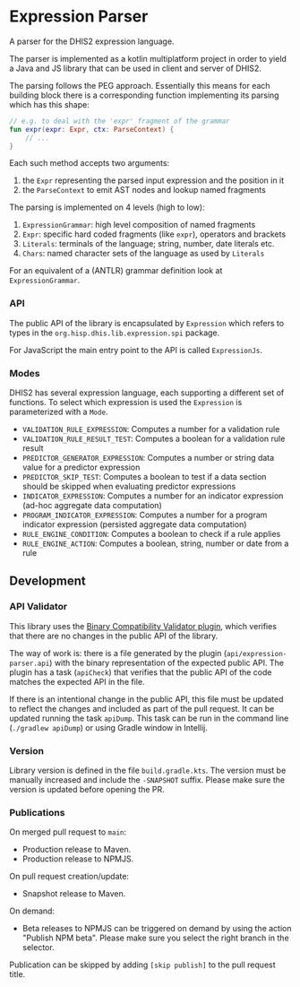 # Expression Parser

A parser for the DHIS2 expression language.

The parser is implemented as a kotlin multiplatform project in order to yield
a Java and JS library that can be used in client and server of DHIS2.

The parsing follows the PEG approach. 
Essentially this means for each building block there is a corresponding function implementing its
parsing which has this shape:

```kotlin
// e.g. to deal with the 'expr' fragment of the grammar
fun expr(expr: Expr, ctx: ParseContext) {
    // ...
}
```

Each such method accepts two arguments:
1. the `Expr` representing the parsed input expression and the position in it
2. the `ParseContext` to emit AST nodes and lookup named fragments

The parsing is implemented on 4 levels (high to low):
1. `ExpressionGrammar`: high level composition of named fragments
2. `Expr`: specific hard coded fragments (like `expr`), operators and brackets
3. `Literals`: terminals of the language; string, number, date literals etc.
4. `Chars`: named character sets of the language as used by `Literals`

For an equivalent of a (ANTLR) grammar definition look at `ExpressionGrammar`.

### API
The public API of the library is encapsulated by `Expression` which refers to types 
in the `org.hisp.dhis.lib.expression.spi` package.

For JavaScript the main entry point to the API is called `ExpressionJs`.

### Modes
DHIS2 has several expression language, each supporting a different set of functions.
To select which expression is used the `Expression` is parameterized with a `Mode`.

* `VALIDATION_RULE_EXPRESSION`: Computes a number for a validation rule
* `VALIDATION_RULE_RESULT_TEST`: Computes a boolean for a validation rule result
* `PREDICTOR_GENERATOR_EXPRESSION`: Computes a number or string data value for a predictor expression
* `PREDICTOR_SKIP_TEST`: Computes a boolean to test if a data section should be skipped when evaluating predictor expressions
* `INDICATOR_EXPRESSION`: Computes a number for an indicator expression (ad-hoc aggregate data computation)
* `PROGRAM_INDICATOR_EXPRESSION`: Computes a number for a program indicator expression (persisted aggregate data computation)
* `RULE_ENGINE_CONDITION`: Computes a boolean to check if a rule applies
* `RULE_ENGINE_ACTION`: Computes a boolean, string, number or date from a rule

## Development

### API Validator
This library uses the [Binary Compatibility Validator plugin](https://github.com/Kotlin/binary-compatibility-validator), which verifies that there are no changes in the public API of the library.

The way of work is: there is a file generated by the plugin (`api/expression-parser.api`) with the binary representation of the expected public API. The plugin has a task (`apiCheck`) that verifies that the public API of the code matches the expected API in the file.

If there is an intentional change in the public API, this file must be updated to reflect the changes and included as part of the pull request. It can be updated running the task `apiDump`. This task can be run in the command line (`./gradlew apiDump`) or using Gradle window in Intellij.

### Version
Library version is defined in the file `build.gradle.kts`. The version must be manually increased 
and include the `-SNAPSHOT` suffix. Please make sure the version is updated before opening the PR.

### Publications

On merged pull request to `main`:
- Production release to Maven.
- Production release to NPMJS.

On pull request creation/update:
- Snapshot release to Maven.

On demand:
- Beta releases to NPMJS can be triggered on demand by using the action "Publish NPM beta". 
Please make sure you select the right branch in the selector.

Publication can be skipped by adding `[skip publish]` to the pull request title.

